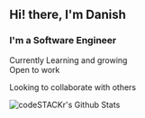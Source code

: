 <h2>Hi! there, I'm Danish</h2>

<h3> I'm a Software Engineer</h3>

Currently Learning and growing <br>
Open to work  <br>

Looking to collaborate with others

<img
align="left"
alt="codeSTACKr's Github Stats"
src="https://github-readme-stats.vercel.app/api?username=erdanish18&count_private=true&show_icons=true&theme=radical"
/>

